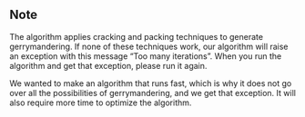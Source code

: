 ## Note

The algorithm applies cracking and packing techniques to generate gerrymandering. If none of these techniques work, our algorithm will raise an exception with this message “Too many iterations”. When you run the algorithm and get that exception, please run it again.

We wanted to make an algorithm that runs fast, which is why it does not go over all the possibilities of gerrymandering, and we get that exception. It will also require more time to optimize the algorithm.
